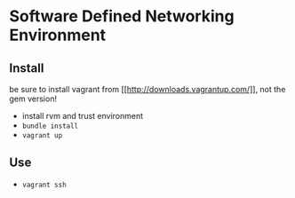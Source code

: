 # Software Defined Networking Environment

## Install

be sure to install vagrant from [[http://downloads.vagrantup.com/]], not the gem version!

- install rvm and trust environment
- `bundle install`
- `vagrant up`

## Use

- `vagrant ssh`
